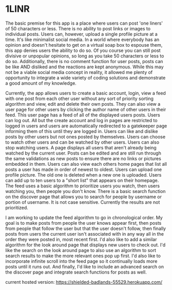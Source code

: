 # 1LINR
The basic premise for this app is a place where users can post 'one liners' of 50 characters or less. There is no ability to post links or images to individual posts. Users can, however, upload a single profile picture at a time. It's like minimalist social media. In a world where everybody has an opinion and doesn't hesitate to get on a virtual soap box to espouse them, this app denies users the ability to do so. Of you course you can still post divisive or unpopular opinions, so long as you take 50 characters or less to do so. Additionally, there is no comment function for user posts, posts can be like AND disliked and the reactions are kept anonymous. While this may not be a viable social media concept in reality, it allowed me plenty of opportunity to integrate a wide variety of coding solutions and demonstrate a good amount of my knowledge.


Currently, the app allows users to create a basic account, login, view a feed with one post from each other user without any sort of priority sorting algorithm and view, edit and delete their own posts. They can also view a user page for other users by clicking the author name of other users in their feed. This user page has a feed of all of the displayed users posts. Users can log out. All but the create account and log in pages are restricted to logged in users and users are automatically redirected to a gatekeeper page informing them of this until they are logged in. Users can like and dislike posts by other users but not ones posted by themselves. Users can choose to watch other users and can be watched by other users. Users can also stop watching users. A page displays all users that aren't already being watched by the current user. Posts can be edited and are still run through the same validations as new posts to ensure there are no links or pictures embedded in them. Users can also view each others home pages that list all posts a user has made in order of newest to oldest. Users can upload one profile picture. The old one is deleted when a new one is uploaded. Users can add up to ten users to a "short list" that appears on their homepage.  The feed uses a basic algorithm to prioritize users you watch, then users watching you, then people you don't know. There is a basic search function on the discover page that allows you to search for people by username or portion of username. It is not case sensitive. Currently the results are not prioritized.

I am working to update the feed algorithm to go in chronological order. My goal is to make posts from people the user knows appear first, then posts from people that follow the user but that the user doesn't follow, then finally posts from users the current user isn't associated with in any way all in the order they were posted in, most recent first. I'd also like to add a similar algorithm for the look around page that displays new users to check out. I'd like the search on the look around page to also use an algorithm to sort search results to make the more relevant ones pop up first. I'd also like to incorporate infinite scroll into the feed page so it continually loads more posts until it runs out. And finally, I'd like to include an advanced search on the discover page and integrate search functions for posts as well.

current hosted version:
https://shielded-badlands-55529.herokuapp.com/
